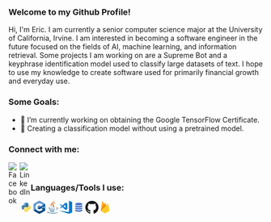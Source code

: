 

<!--
**babychoujr/babychoujr** is a ✨ _special_ ✨ repository because its `README.md` (this file) appears on your GitHub profile.
-->

### Welcome to my Github Profile!
Hi, I'm Eric. I am currently a senior computer science major at the University of California, Irvine. I am interested in becoming a software engineer in the future focused on the fields of AI, machine learning, and information retrieval. Some projects I am working on are a Supreme Bot and a keyphrase identification model used to classify large datasets of text.  I hope to use my knowledge to create software used for primarily financial growth and everyday use.

### Some Goals:
- 🔭 I’m currently working on obtaining the Google TensorFlow Certificate.
- 🔭 Creating a classification model without using a pretrained model.

### Connect with me:
[<img align="left" alt="Facebook" width="22px" src="https://cdn.jsdelivr.net/npm/simple-icons@v3/icons/facebook.svg" />][facebook]
[<img align="left" alt="LinkedIn" width="22px" src="https://cdn.jsdelivr.net/npm/simple-icons@v3/icons/linkedin.svg" />][linkedin]

<br />

### Languages/Tools I use:
<img align="left" alt="Python" width="26px" src="https://raw.githubusercontent.com/github/explore/80688e429a7d4ef2fca1e82350fe8e3517d3494d/topics/python/python.png" />
<img align="left" alt="C++" width="26px" src="https://raw.githubusercontent.com/github/explore/80688e429a7d4ef2fca1e82350fe8e3517d3494d/topics/cpp/cpp.png" />
<img align="left" alt="Java" width="26px" src="https://raw.githubusercontent.com/github/explore/80688e429a7d4ef2fca1e82350fe8e3517d3494d/topics/java/java.png" />
<img align="left" alt="Visual Studio Code" width="26px" src="https://raw.githubusercontent.com/github/explore/80688e429a7d4ef2fca1e82350fe8e3517d3494d/topics/visual-studio-code/visual-studio-code.png" />
<img align="left" alt="SQL" width="26px" src="https://raw.githubusercontent.com/github/explore/80688e429a7d4ef2fca1e82350fe8e3517d3494d/topics/sql/sql.png" />
<img align="left" alt="GitHub" width="26px" src="https://raw.githubusercontent.com/github/explore/78df643247d429f6cc873026c0622819ad797942/topics/github/github.png" />
<img align="left" alt="GitHub" width="26px" src="https://raw.githubusercontent.com/github/explore/80688e429a7d4ef2fca1e82350fe8e3517d3494d/topics/firebase/firebase.png" />

<br />
<!--
![Eric's github stats](https://github-readme-stats.vercel.app/api?username=babychoujr&show_icons=true&theme=onedark)
-->


[facebook]:https://www.facebook.com/eric.chou.127/
[linkedin]:https://www.linkedin.com/in/eric-chou-b2814717a/
